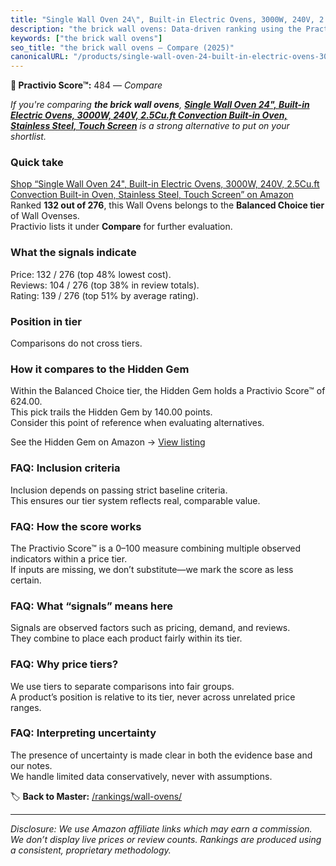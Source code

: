 ```yaml
---
title: "Single Wall Oven 24\", Built-in Electric Ovens, 3000W, 240V, 2.5Cu.ft Convection Built-in Oven, Stainless Steel, Touch Screen"
description: "the brick wall ovens: Data-driven ranking using the Practivio Score™. Positioned by quality, value, demand, findability, momentum."
keywords: ["the brick wall ovens"]
seo_title: "the brick wall ovens — Compare (2025)"
canonicalURL: "/products/single-wall-oven-24-built-in-electric-ovens-3000w-240v-25cuft-convection-built-in-oven-stainless-steel-touch-screen-B0DHX7Y2QH/"
---
```


**🛒 Practivio Score™:** 484 — _Compare_


*If you're comparing **the brick wall ovens**, **[Single Wall Oven 24", Built-in Electric Ovens, 3000W, 240V, 2.5Cu.ft Convection Built-in Oven, Stainless Steel, Touch Screen](https://www.amazon.com/dp/B0DHX7Y2QH?tag=practivio-20)** is a strong alternative to put on your shortlist.*
### Quick take
[Shop “Single Wall Oven 24", Built-in Electric Ovens, 3000W, 240V, 2.5Cu.ft Convection Built-in Oven, Stainless Steel, Touch Screen” on Amazon](https://www.amazon.com/dp/B0DHX7Y2QH?tag=practivio-20)
Ranked **132 out of 276**, this Wall Ovens belongs to the **Balanced Choice tier** of Wall Ovenses.  
Practivio lists it under **Compare** for further evaluation.

### What the signals indicate
Price: 132 / 276 (top 48% lowest cost).  
Reviews: 104 / 276 (top 38% in review totals).  
Rating: 139 / 276 (top 51% by average rating).  

### Position in tier
Comparisons do not cross tiers.

### How it compares to the Hidden Gem
Within the Balanced Choice tier, the Hidden Gem holds a Practivio Score™ of 624.00.  
This pick trails the Hidden Gem by 140.00 points.  
Consider this point of reference when evaluating alternatives.  

See the Hidden Gem on Amazon → [View listing](https://www.amazon.com/dp/B0DGJZT9QN?tag=practivio-20)

### FAQ: Inclusion criteria
Inclusion depends on passing strict baseline criteria.  
This ensures our tier system reflects real, comparable value.

### FAQ: How the score works
The Practivio Score™ is a 0–100 measure combining multiple observed indicators within a price tier.  
If inputs are missing, we don’t substitute—we mark the score as less certain.

### FAQ: What “signals” means here
Signals are observed factors such as pricing, demand, and reviews.  
They combine to place each product fairly within its tier.

### FAQ: Why price tiers?
We use tiers to separate comparisons into fair groups.  
A product’s position is relative to its tier, never across unrelated price ranges.

### FAQ: Interpreting uncertainty
The presence of uncertainty is made clear in both the evidence base and our notes.  
We handle limited data conservatively, never with assumptions.

<!-- Missing template for Compare/CompareWithinPriceClass -->


🏷️ **Back to Master:** [/rankings/wall-ovens/](/rankings/wall-ovens/)

---
_Disclosure: We use Amazon affiliate links which may earn a commission. We don’t display live prices or review counts. Rankings are produced using a consistent, proprietary methodology._
